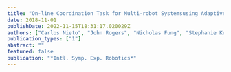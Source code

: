 ```yaml
---
title: "On-line Coordination Task for Multi-robot Systemsusing Adaptive Informative Sampling"
date: 2018-11-01
publishDate: 2022-11-15T18:31:17.020029Z
authors: ["Carlos Nieto", "John Rogers", "Nicholas Fung", "Stephanie Kemna", "Henrik I. Christensen", "Gaurav Sukhatme"]
publication_types: ["1"]
abstract: ""
featured: false
publication: "*Intl. Symp. Exp. Robotics*"
---
```


